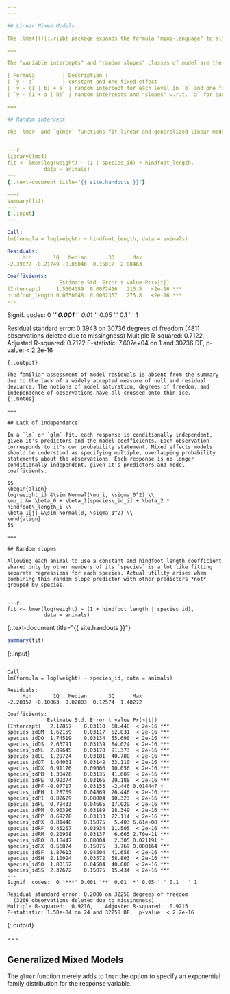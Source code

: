 ```yaml
---
---

## Linear Mixed Models

The [lme4](){:.rlib} package expands the formula "mini-language" to allow descriptions of "random effects". In the context of this package, variables added to the right of the "~" in the usual way are "fixed effects"---they consume a well-defined number of degrees of freedom. Variables added with "(...|...)" are "random effects".

===

The "variable intercepts" and "random slopes" classes of model are the two most common extensions to a formula with one variable.

| Formula         | Description |
| `y ~ a`         | constant and one fixed effect |
| `y ~ (1 | b) + a` | random intercept for each level in `b` and one fixed effect |
| `y ~ (1 + a | b)` | random intercepts and "slopes" w.r.t. `a` for each level in `b`|

===

## Random intercept

The `lmer` and `glmer` functions fit linear and generalized linear models with the `lme4` formula syntax.


~~~r
library(lme4)
fit <- lmer(log(weight) ~ (1 | species_id) + hindfoot_length,
            data = animals)
~~~
{:.text-document title="{{ site.handouts }}"}

~~~r
summary(fit)
~~~
{:.input}
~~~

Call:
lm(formula = log(weight) ~ hindfoot_length, data = animals)

Residuals:
     Min       1Q   Median       3Q      Max 
-2.39077 -0.21749 -0.05046  0.15017  2.08463 

Coefficients:
                 Estimate Std. Error t value Pr(>|t|)    
(Intercept)     1.5604389  0.0072416   215.5   <2e-16 ***
hindfoot_length 0.0650048  0.0002357   275.8   <2e-16 ***
---
```

Signif. codes:  0 '***' 0.001 '**' 0.01 '*' 0.05 '.' 0.1 ' ' 1

Residual standard error: 0.3943 on 30736 degrees of freedom
  (4811 observations deleted due to missingness)
Multiple R-squared:  0.7122,	Adjusted R-squared:  0.7122 
F-statistic: 7.607e+04 on 1 and 30736 DF,  p-value: < 2.2e-16
~~~
{:.output}

The familiar assessment of model residuals is absent from the summary due to the lack of a widely accepted measure of null and residual deviance. The notions of model saturation, degrees of freedom, and independence of observations have all crossed onto thin ice.
{:.notes}

===

## Lack of independence

In a `lm` or `glm` fit, each response is conditionally independent, given it's predictors and the model coefficients. Each observation corresponds to it's own probability statement. Mixed effects models should be understood as specifying multiple, overlapping probability statements about the observations. Each response is no longer conditionally independent, given it's predictors and model coefficients.

$$
\begin{align}
log(weight_i) &\sim Normal(\mu_i, \sigma_0^2) \\
\mu_i &= \beta_0 + \beta_1[species\_id_i] + \beta_2 * hindfoot\_length_i \\
\beta_1[j] &\sim Normal(0, \sigma_1^2) \\
\end{align}
$$

===

## Random slopes

Allowing each animal to use a constant and hindfoot_length coefficient shared only by other members of its `species` is a lot like fitting separate regressions for each species. Actual utility arises when combining this random slope predictor with other predictors *not* grouped by species.


~~~r
fit <- lmer(log(weight) ~ (1 + hindfoot_length | species_id),
            data = animals)
~~~
{:.text-document title="{{ site.handouts }}"}

~~~r
summary(fit)
~~~
{:.input}
~~~

Call:
lm(formula = log(weight) ~ species_id, data = animals)

Residuals:
     Min       1Q   Median       3Q      Max 
-2.28157 -0.10063  0.02803  0.12574  1.48272 

Coefficients:
             Estimate Std. Error t value Pr(>|t|)    
(Intercept)   2.12857    0.03110  68.448  < 2e-16 ***
species_idDM  1.62159    0.03117  52.031  < 2e-16 ***
species_idDO  1.74519    0.03134  55.690  < 2e-16 ***
species_idDS  2.63791    0.03139  84.024  < 2e-16 ***
species_idNL  2.89645    0.03170  91.373  < 2e-16 ***
species_idOL  1.29724    0.03181  40.780  < 2e-16 ***
species_idOT  1.04031    0.03142  33.110  < 2e-16 ***
species_idOX  0.91176    0.09066  10.056  < 2e-16 ***
species_idPB  1.30426    0.03135  41.609  < 2e-16 ***
species_idPE  0.92374    0.03165  29.188  < 2e-16 ***
species_idPF -0.07717    0.03155  -2.446 0.014447 *  
species_idPH  1.28769    0.04869  26.446  < 2e-16 ***
species_idPI  0.82629    0.08004  10.323  < 2e-16 ***
species_idPL  0.79433    0.04665  17.029  < 2e-16 ***
species_idPM  0.90396    0.03189  28.349  < 2e-16 ***
species_idPP  0.69278    0.03133  22.114  < 2e-16 ***
species_idPX  0.81448    0.15075   5.403 6.61e-08 ***
species_idRF  0.45257    0.03934  11.505  < 2e-16 ***
species_idRM  0.20908    0.03137   6.665 2.70e-11 ***
species_idRO  0.18447    0.08004   2.305 0.021191 *  
species_idRX  0.56824    0.15075   3.769 0.000164 ***
species_idSF  1.87613    0.04504  41.656  < 2e-16 ***
species_idSH  2.10024    0.03572  58.803  < 2e-16 ***
species_idSO  1.80152    0.04504  40.000  < 2e-16 ***
species_idSS  2.32672    0.15075  15.434  < 2e-16 ***
---
Signif. codes:  0 '***' 0.001 '**' 0.01 '*' 0.05 '.' 0.1 ' ' 1

Residual standard error: 0.2086 on 32258 degrees of freedom
  (3266 observations deleted due to missingness)
Multiple R-squared:  0.9216,	Adjusted R-squared:  0.9215 
F-statistic: 1.58e+04 on 24 and 32258 DF,  p-value: < 2.2e-16
~~~
{:.output}

===

## Generalized Mixed Models

The `glmer` function merely adds to `lmer` the option to specify an exponential family distribution for the response variable.
